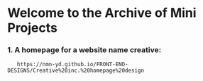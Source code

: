 # Welcome to the Archive of Mini Projects 

### 1. A homepage for a website name creative:
       https://nmn-yd.github.io/FRONT-END-DESIGNS/Creative%20inc.%20homepage%20design
